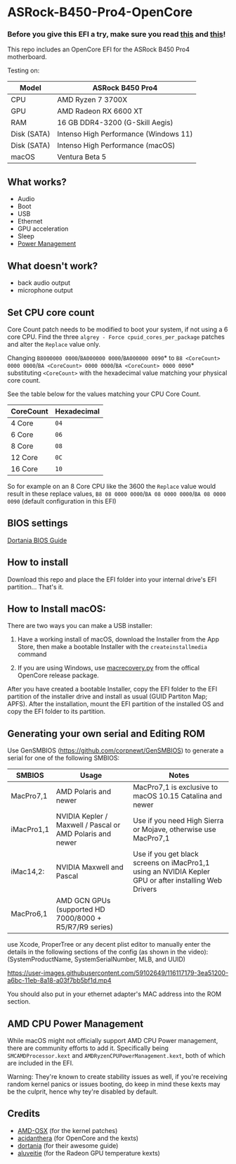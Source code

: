 # ASRock-B450-Pro4-OpenCore
 
### Before you give this EFI a try, make sure you read [this](#set-cpu-core-count) and [this](#generating-your-own-serial-and-editing-rom)!

This repo includes an OpenCore EFI for the ASRock B450 Pro4 motherboard.

Testing on:

Model | ASRock B450 Pro4
------------- | ---------------
CPU | AMD Ryzen 7 3700X
GPU | AMD Radeon RX 6600 XT
RAM | 16 GB DDR4-3200 (G-Skill Aegis)
Disk (SATA) | Intenso High Performance (Windows 11)
Disk (SATA) | Intenso High Performance (macOS)
macOS | Ventura Beta 5

## What works?

- Audio
- Boot
- USB
- Ethernet
- GPU acceleration
- Sleep
- [Power Management](#AMD-CPU-Power-Management)

## What doesn't work?

- back audio output
- microphone output

## Set CPU core count

Core Count patch needs to be modified to boot your system, if not using a 6 core CPU. Find the three `algrey - Force cpuid_cores_per_package` patches and alter the `Replace` value only.

Changing `B8000000 0000`/`BA000000 0000`/`BA000000 0090`* to `B8 <CoreCount> 0000 0000`/`BA <CoreCount> 0000 0000`/`BA <CoreCount> 0000 0090`* substituting `<CoreCount>` with the hexadecimal value matching your physical core count.

See the table below for the values matching your CPU Core Count.

| CoreCount | Hexadecimal |
|--------|---------|
|   4 Core  | `04` |
|   6 Core  | `06` |
|   8 Core  | `08` |
|   12 Core | `0C` |
|   16 Core | `10` |

  So for example on an 8 Core CPU like the 3600 the `Replace` value would result in these replace values, `B8 08 0000 0000`/`BA 08 0000 0000`/`BA 08 0000 0090` (default configuration in this EFI)

## BIOS settings

[Dortania BIOS Guide](https://dortania.github.io/OpenCore-Install-Guide/AMD/zen.html#amd-bios-settings)

## How to install

Download this repo and place the EFI folder into your internal drive's EFI partition... That's it.

## How to Install macOS:

There are two ways you can make a USB installer:

1. Have a working install of macOS, download the Installer from the App Store, then make a bootable Installer with the `createinstallmedia` command

2. If you are using Windows, use [macrecovery.py](https://dortania.github.io/OpenCore-Install-Guide/installer-guide/winblows-install.html) from the offical OpenCore release package.

After you have created a bootable Installer, copy the EFI folder to the EFI partition of the installer drive and install as usual (GUID Partiton Map; APFS). After the installation, mount the EFI partition of the installed OS and copy the EFI folder to its partition.

## Generating your own serial and Editing ROM

Use GenSMBIOS (https://github.com/corpnewt/GenSMBIOS) to generate a serial for one of the following SMBIOS:

| SMBIOS | Usage | Notes |
| -------- | --------- | --------- |
| MacPro7,1 | AMD Polaris and newer | MacPro7,1 is exclusive to macOS 10.15 Catalina and newer |
iMacPro1,1 | NVIDIA Kepler / Maxwell / Pascal or AMD Polaris and newer | Use if you need High Sierra or Mojave, otherwise use MacPro7,1 |
iMac14,2: | NVIDIA Maxwell and Pascal | Use if you get black screens on iMacPro1,1 using an NVIDIA Kepler GPU or after installing Web Drivers |
MacPro6,1 | AMD GCN GPUs (supported HD 7000/8000 + R5/R7/R9 series) |

use Xcode, ProperTree or any decent plist editor to manually enter the details in the following sections of the config (as shown in the video): (SystemProductName, SystemSerialNumber, MLB, and UUID)

https://user-images.githubusercontent.com/59102649/116117179-3ea51200-a6bc-11eb-8a18-a03f7bb5bf1d.mp4

You should also put in your ethernet adapter's MAC address into the ROM section.

## AMD CPU Power Management

While macOS might not officially support AMD CPU Power management, there are community efforts to add it. Specifically being `SMCAMDProcessor.kext` and `AMDRyzenCPUPowerManagement.kext`, both of which are included in the EFI.

Warning: They're known to create stability issues as well, if you're receiving random kernel panics or issues booting, do keep in mind these kexts may be the culprit, hence why tey're disabled by default.

## Credits

* [AMD-OSX](https://github.com/AMD-OSX/AMD_Vanilla) (for the kernel patches)
* [acidanthera](https://github.com/acidanthera) (for OpenCore and the kexts)
* [dortania](https://dortania.github.io/OpenCore-Install-Guide/) (for their awesome guide)
* [aluveitie](https://github.com/aluveitie/RadeonSensor) (for the Radeon GPU temperature kexts)
